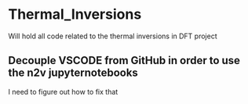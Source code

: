 # Thermal_Inversions
Will hold all code related to the thermal inversions in DFT project
## Decouple VSCODE from GitHub in order to use the n2v jupyternotebooks
I need to figure out how to fix that
